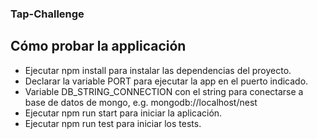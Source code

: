 ### Tap-Challenge

## Cómo probar la applicación

-   Ejecutar npm install para instalar las dependencias del proyecto.
-   Declarar la variable PORT para ejecutar la app en el puerto indicado.
-   Variable DB_STRING_CONNECTION con el string para conectarse a base de datos de mongo, e.g. mongodb://localhost/nest
-   Ejecutar npm run start para iniciar la aplicación.
-   Ejecutar npm run test para iniciar los tests.
